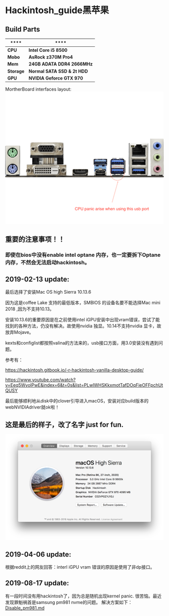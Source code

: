 # Hackintosh_guide黑苹果





## Build Parts

| ****     | ****      |
| ----------  | --------------------------- |
| **CPU**     | **Intel Core i5 8500**      |
| **Mobo**    | **AsRock z370M Pro4**       |
| **Mem**     | **24GB ADATA DDR4 2666MHz** |
| **Storage** | **Normal SATA SSD & 2t HDD**|
| **GPU**     | **NVIDIA Geforce GTX 970**  |

MortherBoard interfaces layout:
![z370m pro4](https://github.com/ljllili23/Hackintosh/blob/master/Z370M%20Pro4(L5).png)

## 重要的注意事项！！
### 即使在bios中没有enable intel optane 内存，也一定要拆下Optane内存，不然会无法启动hackintosh。

## 2019-02-13 update:



最后选择了安装Mac OS high Sierra 10.13.6

因为这是coffee Lake 支持的最低版本，SMBIOS 的设备名要不能选择Mac mini 2018 ,因为不支持10.13。



安装10.13.6的重要原因是在之前使用intel iGPU安装中出现vram错误，尝试了能找到的各种方法，仍没有解决。故使用nvidia 独显。10.14不支持nvidia 显卡，故放弃Mojave。





kexts和configlist都按照valina的方法来的，usb接口方面，用3.0安装没有遇到问题。

参考有：

<https://hackintosh.gitbook.io/-r-hackintosh-vanilla-desktop-guide/>



<https://www.youtube.com/watch?v=Eeq5WvolPwE&index=6&t=0s&list=PLwlWHSKkxmotTafDOqFieOFFpchUtQUSY>

最后能够顺利地从disk中的clover引导进入macOS，安装对应build版本的webNVIDIAdriver就ok啦！

## 这是最后的样子，改了名字 just for fun.

![Screen Shot 2019-02-13 at 17.09.24](https://github.com/ljllili23/Hackintosh/blob/master/Screen%20Shot%202019-02-13%20at%2017.09.24.png)

## 2019-04-06 update:
根据reddit上的网友回答：interl iGPU vram 错误的原因是使用了非dp接口。

## 2019-08-17 update:
有一段时间没有用hackintosh了，因为总是随机出现kernel panic. 很苦恼。最近发现罪魁祸首是samsung pm981 nvme的问题。
解决方案如下：[Disable_pm981.md](https://github.com/ljllili23/Hackintosh/blob/master/Disable_pm981.md)
